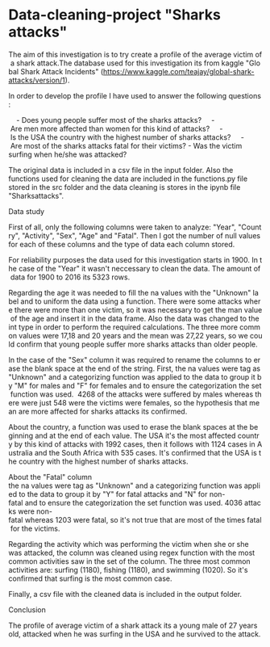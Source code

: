 # Data-cleaning-project "Sharks attacks"

The aim of this investigation is to try create a profile of the average victim of a shark attack.The database used for this investigation its from kaggle "Global Shark Attack Incidents" (https://www.kaggle.com/teajay/global-shark-attacks/version/1). 

In order to develop the profile I have used to answer the following questions:

    - Does young people suffer most of the sharks attacks?
    - Are men more affected than women for this kind of attacks?
    - Is the USA the country with the highest number of sharks attacks?
    - Are most of the sharks attacks fatal for their victims?
    - Was the victim surfing when he/she was attacked?

The original data is included in a csv file in the input folder. Also the functions used for cleaning the data are included in the functions.py file stored in the src folder and the data cleaning is stores in the ipynb file "Sharksattacks".

Data study

First of all, only the following columns were taken to analyze: "Year", "Country", "Activity", "Sex", "Age" and "Fatal". Then I got the number of null values for each of these columns and the type of data each column stored.

For reliability purposes the data used for this investigation starts in 1900. In the case of the "Year" it wasn't neccessary to clean the data. The amount of data for 1900 to 2016 its 5323 rows.

Regarding the age it was needed to fill the na values with the "Unknown" label and to uniform the data using a function. There were some attacks where there were more than one victim, so it was necessary to get the man value of the age and insert it in the data frame. Also the data was changed to the int type in order to perform the required calculations. The three more common values were 17,18 and 20 years and the mean was 27,22 years, so we could confirm that young people suffer more sharks attacks than older people.

In the case of the "Sex" column it was required to rename the columns to erase the blank space at the end of the string. First, the na values were tag as "Unknown" and a categorizing function was applied to the data to group it by "M" for males and "F" for females and to ensure the categorization the set function was used.  4268 of the attacks were suffered by males whereas there were just 548 were the victims were females, so the hypothesis that mean are more affected for sharks attacks its confirmed.

About the country, a function was used to erase the blank spaces at the beginning and at the end of each value. The USA it's the most affected country by this kind of attacks with 1992 cases, then it follows with 1124 cases in Australia and the South Africa with 535 cases. It's confirmed that the USA is the country with the highest number of sharks attacks.

About the "Fatal" column the na values were tag as "Unknown" and a categorizing function was applied to the data to group it by "Y" for fatal attacks and "N" for non-fatal and to ensure the categorization the set function was used. 4036 attacks were non-fatal whereas 1203 were fatal, so it's not true that are most of the times fatal for the victims.

Regarding the activity which was performing the victim when she or she was attacked, the column was cleaned using regex function with the most common activities saw in the set of the column. The three most common activities are: surfing (1180), fishing (1180), and swimming (1020). So it's confirmed that surfing is the most common case.

Finally, a csv file with the cleaned data is included in the output folder.

Conclusion

The profile of average victim of a shark attack its a young male of 27 years old, attacked when he was surfing in the USA and he survived to the attack.
